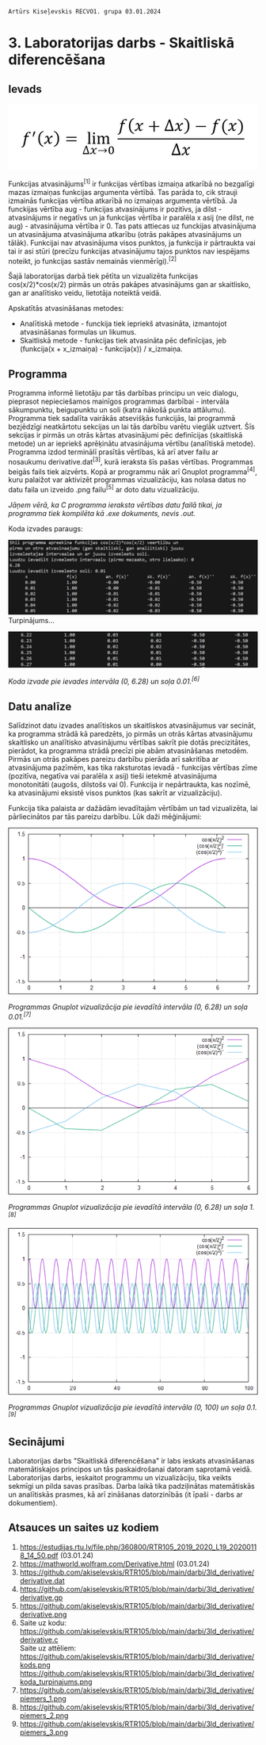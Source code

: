     Artūrs Kiseļevskis RECVO1. grupa 03.01.2024
# 3. Laboratorijas darbs - Skaitliskā diferencēšana
## Ievads

![Alt text](v65.jpg)

Funkcijas atvasinājums<sup>[1]</sup> ir funkcijas vērtības izmaiņa atkarībā no bezgalīgi mazas izmaiņas funkcijas argumenta vērtībā. Tas parāda to, cik strauji izmainās funkcijas vērtība atkarībā no izmaiņas argumenta vērtībā. Ja funckijas vērtība aug - funkcijas atvasinājums ir pozitīvs, ja dilst - atvasinājums ir negatīvs un ja funkcijas vērtība ir paralēla x asij (ne dilst, ne aug) - atvasinājuma vērtība ir 0. Tas pats attiecas uz funckijas atvasinājuma un atvasinājuma atvasinājuma atkarību (otrās pakāpes atvasinājums un tālāk). Funkcijai nav atvasinājuma visos punktos, ja funkcija ir pārtraukta vai tai ir asi stūri (precīzu funkcijas atvasinājumu tajos punktos nav iespējams noteikt, jo funkcijas sastāv nemainās vienmērīgi).<sup>[2]</sup>

Šajā laboratorijas darbā tiek pētīta un vizualizēta funkcijas cos(x/2)*cos(x/2) pirmās un otrās pakāpes atvasinājums gan ar skaitlisko, gan ar analītisko veidu, lietotāja noteiktā veidā.

Apskatītās atvasināšanas metodes:
* Analītiskā metode - funckija tiek iepriekš atvasināta, izmantojot atvasināšanas formulas un likumus.
* Skaitliskā metode - funkcijas tiek atvasināta pēc definīcijas, jeb (funkcija(x + x_izmaiņa) - funkcija(x)) / x_izmaiņa.


## Programma
Programma informē lietotāju par tās darbības principu un veic dialogu, pieprasot nepieciešamos mainīgos programmas darbībai - intervāla sākumpunktu, beigupunktu un soli (katra nākošā punkta attālumu). Programma tiek sadalīta vairākās atsevišķās funkcijās, lai programmā bezjēdzīgi neatkārtotu sekcijas un lai tās darbību varētu vieglāk uztvert. Šīs sekcijas ir pirmās un otrās kārtas atvasinājumi pēc definīcijas (skaitliskā metode) un ar iepriekš aprēķinātu atvasinājuma vērtību (analītiskā metode). Programma izdod terminālī prasītās vērtības, kā arī atver failu ar nosaukumu derivative.dat<sup>[3]</sup>, kurā ieraksta šīs pašas vērtības. Programmas beigās fails tiek aizvērts. Kopā ar programmu nāk arī Gnuplot programma<sup>[4]</sup>, kuru palaižot var aktivizēt programmas vizualizāciju, kas nolasa datus no datu faila un izveido .png failu<sup>[5]</sup> ar doto datu vizualizāciju.

*Jāņem vērā, ka C programma ieraksta vērtības datu failā tikai, ja programma tiek kompilēta kā .exe dokuments, nevis .out.*

Koda izvades paraugs:

![Alt text](kods.png)
Turpinājums...

![Alt text](koda_turpinajums.png)

*Koda izvade pie ievades intervāla (0, 6.28) un soļa 0.01.<sup>[6]</sup>*

## Datu analīze
Salīdzinot datu izvades analītiskos un skaitliskos atvasinājumus var secināt, ka programma strādā kā paredzēts, jo pirmās un otrās kārtas atvasinājumu skaitlisko un analītisko atvasinājumu vērtības sakrīt pie dotās precizitātes, pierādot, ka programma strādā precīzi pie abām atvasināšanas metodēm.
Pirmās un otrās pakāpes pareizu darbību pierāda arī sakritība ar atvasinājuma pazīmēm, kas tika raksturotas ievadā - funkcijas vērtības zīme (pozitīva, negatīva vai paralēla x asij) tieši ietekmē atvasinājuma monotonitāti (augošs, dilstošs vai 0). Funkcija ir nepārtraukta, kas nozīmē, ka atvasinājumi eksistē visos punktos (kas sakrīt ar vizualizāciju).

Funkcija tika palaista ar dažādām ievadītajām vērtībām un tad vizualizēta, lai pārliecinātos par tās pareizu darbību. Lūk daži mēģinājumi:

![Alt text](piemers_1.png)

*Programmas Gnuplot vizualizācija pie ievadītā intervāla (0, 6.28) un soļa 0.01.<sup>[7]</sup>*

![Alt text](piemers_2.png)

*Programmas Gnuplot vizualizācija pie ievadītā intervāla (0, 6.28) un soļa 1.<sup>[8]</sup>*

![Alt text](piemers_3.png)

*Programmas Gnuplot vizualizācija pie ievadītā intervāla (0, 100) un soļa 0.1.<sup>[9]</sup>*

## Secinājumi
Laboratorijas darbs "Skaitliskā diferencēšana" ir labs ieskats atvasināšanas matemātiskajos principos un tās paskaidrošanai datoram saprotamā veidā. Laboratorijas darbs, ieskaitot programmu un vizualizāciju, tika veikts sekmīgi un pilda savas prasības. Darba laikā tika padziļinātas matemātiskās un analītiskās prasmes, kā arī zināšanas datorzinībās (it īpaši - darbs ar dokumentiem). 

## Atsauces un saites uz kodiem
1. https://estudijas.rtu.lv/file.php/360800/RTR105_2019_2020_L19_20200118_14_50.pdf (03.01.24)
1. https://mathworld.wolfram.com/Derivative.html (03.01.24)
1. https://github.com/akiselevskis/RTR105/blob/main/darbi/3ld_derivative/derivative.dat
1. https://github.com/akiselevskis/RTR105/blob/main/darbi/3ld_derivative/derivative.gp
1. https://github.com/akiselevskis/RTR105/blob/main/darbi/3ld_derivative/derivative.png
1. Saite uz kodu: https://github.com/akiselevskis/RTR105/blob/main/darbi/3ld_derivative/derivative.c \
   Saite uz attēliem: https://github.com/akiselevskis/RTR105/blob/main/darbi/3ld_derivative/kods.png \
   https://github.com/akiselevskis/RTR105/blob/main/darbi/3ld_derivative/koda_turpinajums.png
1. https://github.com/akiselevskis/RTR105/blob/main/darbi/3ld_derivative/piemers_1.png
1. https://github.com/akiselevskis/RTR105/blob/main/darbi/3ld_derivative/piemers_2.png
1. https://github.com/akiselevskis/RTR105/blob/main/darbi/3ld_derivative/piemers_3.png
